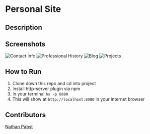 # Personal Site

## Description
  

## Screenshots
![Contact Info]()
![Professional History]()
![Blog]()
![Projects]()

## How to Run
1. Clone down this repo and cd into project
1. Install http-server plugin via npm
1. In your terminal ```hs -p 8080```
1. This will show at `http://localhost:8080` in your internet browser

## Contributors
[Nathan Pabst](https://github.com/nathanpabst)